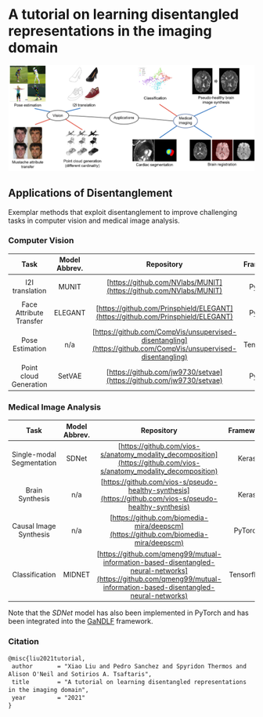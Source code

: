 # A tutorial on learning disentangled representations in the imaging domain

![applications](./assets/applications.png)

## Applications of Disentanglement
Exemplar methods that exploit disentanglement to improve challenging tasks in computer vision and medical image analysis.

### Computer Vision

|     Task     | Model Abbrev. | Repository | Framework | Original Implementation |
|:------------:|:------:|:--------:|:------:|:------:|
|I2I translation|MUNIT|[https://github.com/NVlabs/MUNIT](https://github.com/NVlabs/MUNIT) |PyTorch|<ul><li>- [x] </li>   |
|Face Attribute Transfer|ELEGANT|[https://github.com/Prinsphield/ELEGANT](https://github.com/Prinsphield/ELEGANT)  |PyTorch| <ul><li>- [x] </li> |
|Pose Estimation| n/a |[https://github.com/CompVis/unsupervised-disentangling](https://github.com/CompVis/unsupervised-disentangling)  |TensorFlow| <ul><li>- [x] </li> |
|Point cloud Generation|SetVAE|[https://github.com/jw9730/setvae](https://github.com/jw9730/setvae)  |PyTorch| <ul><li>- [x] </li> |

### Medical Image Analysis
  
|     Task     | Model Abbrev. | Repository | Framework | Original Implementation |
|:------------:|:------:|:--------:|:------:|:------:|
|Single-modal Segmentation|SDNet|[https://github.com/vios-s/anatomy_modality_decomposition](https://github.com/vios-s/anatomy_modality_decomposition) |Keras|<ul><li>- [x] </li>   |
|Brain Synthesis|n/a|[https://github.com/vios-s/pseudo-healthy-synthesis](https://github.com/vios-s/pseudo-healthy-synthesis)  |Keras| <ul><li>- [x] </li> |
|Causal Image Synthesis| n/a |[https://github.com/biomedia-mira/deepscm](https://github.com/biomedia-mira/deepscm)  |PyTorch| <ul><li>- [x] </li> |
|Classification|MIDNET|[https://github.com/qmeng99/mutual-information-based-disentangled-neural-networks](https://github.com/qmeng99/mutual-information-based-disentangled-neural-networks)  |Tensorflow| <ul><li>- [x] </li> |

Note that the *SDNet* model has also been implemented in PyTorch and has been integrated into the [GaNDLF](https://github.com/CBICA/GaNDLF) framework.

### Citation
  
 ```
@misc{liu2021tutorial,
  author       = "Xiao Liu and Pedro Sanchez and Spyridon Thermos and Alison O'Neil and Sotirios A. Tsaftaris",
  title        = "A tutorial on learning disentangled representations in the imaging domain",
  year         = "2021"
}
```
  
